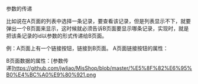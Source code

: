 参数的传递

比如说在A页面的列表中选择一条记录，要查看该记录，但是列表显示不下，就要弹出一个B页面来显示，这时候就必须告诉B页面要显示哪条记录，实现时，就是把该条记录的id以参数的形式传递给B页面。

例：A页面上有一个链接按钮，链接到B页面。
A页面链接按钮的属性：


B页面数据的属性：[参数传递]<https://github.com/jwliao/MisShop/blob/master/%E5%8F%82%E6%95%B0%E4%BC%A0%E9%80%921.png>
